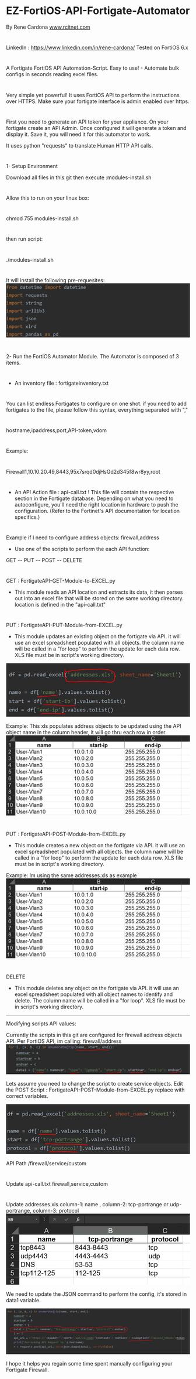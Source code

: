 # EZ-FortiOS-API-Fortigate-Automator
By Rene Cardona www.rcitnet.com
#
LinkedIn : https://www.linkedin.com/in/rene-cardona/
Tested on FortiOS 6.x
#
#
A Fortigate FortiOS API Automation-Script. 
Easy to use! - Automate bulk configs in seconds reading excel files.
#
Very simple yet powerful! It uses FortiOS API to perform the instructions
over HTTPS. Make sure your fortigate interface is admin enabled over https.
#
First you need to generate an API token for your appliance.
On your fortigate create an API Admin. Once configured it 
will generate a token and display it. Save it, you will 
need it for this automator to work.

It uses python "requests" to translate Human HTTP API calls.

#
1- Setup Environment

Download all files in this git then execute :modules-install.sh
#
Allow this to run on your linux box:
 #
   chmod 755 modules-install.sh
 #
 then run script:
#
 ./modules-install.sh
#
It will install the following pre-requesites:
![Modules](/images/API-Modules-FortiOS-1.JPG)
#
2- Run the FortiOS Automator Module.
The Automator is composed of 3 items.
#
- An inventory file : fortigateinventory.txt
#
 You can list endless Fortigates to configure
 on one shot.
 if you need to add fortigates to the file,
 please follow this syntax, everything separated with ","
 #
 hostname,ipaddress,port,API-token,vdom
#
 Example:
 #
 Firewall1,10.10.20.49,8443,95x7srqd0djHsGd2d345f8wr8yy,root
 #
- An API Action file : api-call.txt
!
This file will contain the respective section in the Fortigate
database. Depending on what you need to autoconfigure, you'll
need the right location in hardware to push the configuration.
(Refer to the Fortinet's API documentation for location specifics.)

#
Example if I need to configure address objects:
 firewall,address

- Use one of the scripts to perform the each API function:

GET -- PUT -- POST -- DELETE
#
GET :  FortigateAPI-GET-Module-to-EXCEL.py

- This module reads an API location and extracts its data, it then
parses out into an excel file that will be stored on the same working directory.
location is defined in the "api-call.txt"
#
PUT : FortigateAPI-PUT-Module-from-EXCEL.py

- This module updates an existing object on the fortigate via API.
it will use an excel spreadsheet populated with all objects.
the column name will be called in a "for loop" to perform the update
for each data row. XLS file must be in script's working directory.

![Modules](/images/API-Modules-FortiOS-2.JPG)

Example:
This xls populates address objects to be updated using the API object 
name in the column header, it will go thru each row in order
![Modules](/images/API-Modules-FortiOS-3.JPG)
#
PUT : FortigateAPI-POST-Module-from-EXCEL.py

- This module creates a new object on the fortigate via API.
it will use an excel spreadsheet populated with all objects.
the column name will be called in a "for loop" to perform the update
for each data row. XLS file must be in script's working directory.

Example:
Im using the same addresses.xls as example
![Modules](/images/API-Modules-FortiOS-3.JPG)
#
DELETE
- This module deletes any object on the fortigate via API.
it will use an excel spreadsheet populated with all object names to
identify and delete. The column name will be called in a 
"for loop". XLS file must be in script's working directory.

---------------------------------------------------------

Modifying scripts API values:

Currently the scripts in this git are configured for firewall address objects API.
Per FortiOS API, im calling: firewall/address
![Modules](/images/API-Modules-FortiOS-4.JPG)

Lets assume you need to change the script to create service objects.
Edit the POST Script : FortigateAPI-POST-Module-from-EXCEL.py
replace with correct variables.

![Modules](/images/API-Modules-FortiOS-6.JPG)


API Path /firewall/service/custom
#
Update api-call.txt 
  firewall,service,custom
#
Update addresses.xls
column-1: name , column-2: tcp-portrange or udp-portrange, column-3: protocol
![Modules](/images/API-Modules-FortiOS-5.JPG)

We need to update the JSON command to perform the config, it's stored in
data1 variable.

![Modules](/images/API-Modules-FortiOS-7.JPG)

I hope it helps you regain some time spent manually configuring your Fortigate Firewall.



